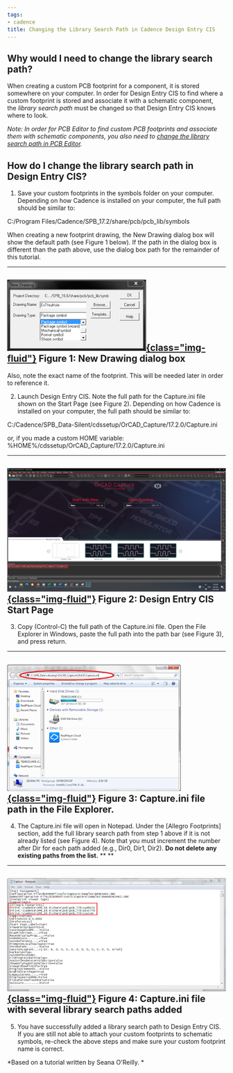```yaml
---
tags:
- cadence
title: Changing the Library Search Path in Cadence Design Entry CIS
---
```


## Why would I need to change the library search path?

When creating a custom PCB footprint for a component, it is stored somewhere on your computer. In order for Design Entry CIS to find where a custom footprint is stored and associate it with a schematic component, the *library search path* must be changed so that Design Entry CIS knows where to look.

*Note: In order for PCB Editor to find custom PCB footprints and associate them with schematic components, you also need to [change the library search path in PCB Editor](changing-the-default-via-padstack-in-cadence-pcb-editor.html).*

## How do I change the library search path in Design Entry CIS?

1.  Save your custom footprints in the symbols folder on your computer. Depending on how Cadence is installed on your computer, the full path should be similar to:

C:/Program Files/Cadence/SPB_17.2/share/pcb/pcb_lib/symbols

When creating a new footprint drawing, the New Drawing dialog box will show the default path (see Figure 1 below). If the path in the dialog box is different than the path above, use the dialog box path for the remainder of this tutorial.

  ------------------------------------------------------------------------------
   [![](figures/figure_218.png){class="img-fluid"}](larger/image0050.png)
                         Figure 1: New Drawing dialog box
  ------------------------------------------------------------------------------

Also, note the exact name of the footprint. This will be needed later in order to reference it.

2.  Launch Design Entry CIS. Note the full path for the Capture.ini file shown on the Start Page (see Figure 2). Depending on how Cadence is installed on your computer, the full path should be similar to:

C:/Cadence/SPB_Data-Silent/cdssetup/OrCAD_Capture/17.2.0/Capture.ini

or, if you made a custom HOME variable: %HOME%/cdssetup/OrCAD_Capture/17.2.0/Capture.ini

  -------------------------------------------------------------------------------------
   [![](figures/CaptureStart.png){class="img-fluid"}](figures/CaptureStart.png)
                          Figure 2: Design Entry CIS Start Page
  -------------------------------------------------------------------------------------

3.  Copy (Control-C) the full path of the Capture.ini file. Open the File Explorer in Windows, paste the full path into the path bar (see Figure 3), and press return.

  ------------------------------------------------------------------------------
   [![](figures/figure_220.png){class="img-fluid"}](larger/image0052.png)
              Figure 3: Capture.ini file path in the File Explorer.
  ------------------------------------------------------------------------------

4.  The Capture.ini file will open in Notepad. Under the [Allegro Footprints] section, add the full library search path from step 1 above if it is not already listed (see Figure 4). Note that you must increment the number after Dir for each path added (e.g., Dir0, Dir1, Dir2). **Do not delete any existing paths from the list.** ** **

  ------------------------------------------------------------------------------
   [![](figures/figure_221.png){class="img-fluid"}](larger/image0053.png)
        Figure 4: Capture.ini file with several library search paths added
  ------------------------------------------------------------------------------

5.  You have successfully added a library search path to Design Entry CIS. If you are still not able to attach your custom footprints to schematic symbols, re-check the above steps and make sure your custom footprint name is correct.

*Based on a tutorial written by Seana O'Reilly. *
